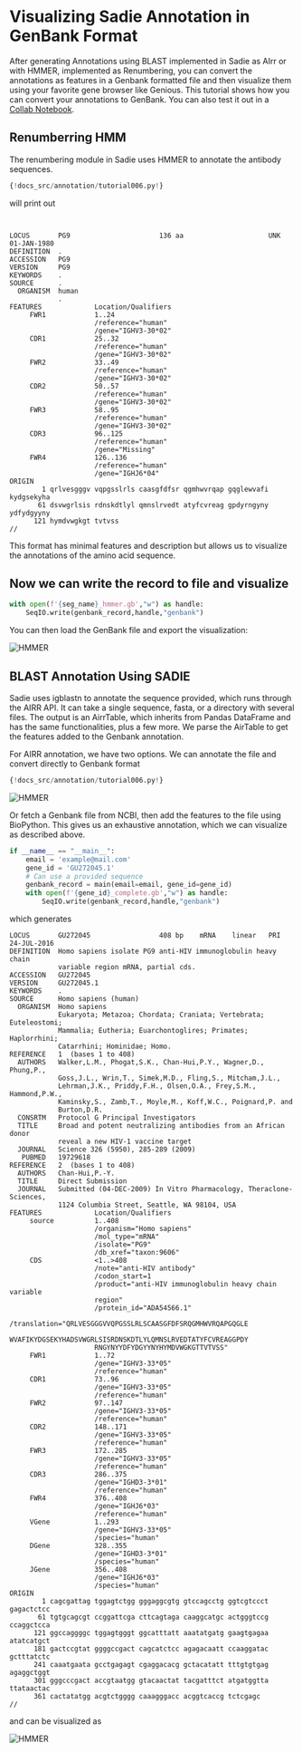 # Visualizing Sadie Annotation in GenBank Format

After generating Annotations using BLAST implemented in Sadie as AIrr or with HMMER, implemented as Renumbering, you can convert the annotations as features in a Genbank formatted file and then visualize them using your favorite gene browser like Genious. This tutorial shows how you can convert your annotations to GenBank. You can also test it out in a [Collab Notebook](https://colab.research.google.com/github/jwillis0720/sadie/blob/main/notebooks/airr_c/GenBank_Annotation.ipynb).

## Renumberring HMM
The renumbering module in Sadie uses HMMER to annotate the antibody sequences.

```Python
{!docs_src/annotation/tutorial006.py!}
```

will print out

```


LOCUS       PG9                      136 aa                     UNK 01-JAN-1980
DEFINITION  .
ACCESSION   PG9
VERSION     PG9
KEYWORDS    .
SOURCE      .
  ORGANISM  human
            .
FEATURES             Location/Qualifiers
     FWR1            1..24
                     /reference="human"
                     /gene="IGHV3-30*02"
     CDR1            25..32
                     /reference="human"
                     /gene="IGHV3-30*02"
     FWR2            33..49
                     /reference="human"
                     /gene="IGHV3-30*02"
     CDR2            50..57
                     /reference="human"
                     /gene="IGHV3-30*02"
     FWR3            58..95
                     /reference="human"
                     /gene="IGHV3-30*02"
     CDR3            96..125
                     /reference="human"
                     /gene="Missing"
     FWR4            126..136
                     /reference="human"
                     /gene="IGHJ6*04"
ORIGIN
        1 qrlvesgggv vqpgsslrls caasgfdfsr qgmhwvrqap gqglewvafi kydgsekyha
       61 dsvwgrlsis rdnskdtlyl qmnslrvedt atyfcvreag gpdyrngyny ydfydgyyny
      121 hymdvwgkgt tvtvss
//

```
This format has minimal features and description but allows us to visualize the annotations of the amino acid sequence.

## Now we can write the record to file and visualize
```python
with open(f'{seg_name}_hmmer.gb',"w") as handle:
    SeqIO.write(genbank_record,handle,"genbank")
```

You can then load the GenBank file and export the visualization:

![HMMER](docs_src/annotation/HMMER_Sadie_Annotation.png)

## BLAST Annotation Using SADIE
Sadie uses igblastn to annotate the sequence provided, which runs through the AIRR API. It can take a single sequence, fasta, or a directory with several files. The output is an AirrTable, which inherits from Pandas DataFrame and has the same functionalities, plus a few more. We parse the AirTable to get the features added to the Genbank annotation.


For AIRR annotation, we have two options. We can annotate the file  and convert directly to Genbank format
```Python
{!docs_src/annotation/tutorial006.py!}
```

![HMMER](docs_src/annotation/AIRR_Annotation_incomplete.png)

Or fetch a Genbank file from NCBI, then add the features to the file using BioPython. This gives us an exhaustive annotation, which we can visualize as described above.



```Python
if __name__ == "__main__":
    email = 'example@mail.com'
    gene_id = 'GU272045.1'
    # Can use a provided sequence
    genbank_record = main(email=email, gene_id=gene_id)
    with open(f'{gene_id}_complete.gb',"w") as handle:
        SeqIO.write(genbank_record,handle,"genbank")
```
which generates

```
LOCUS       GU272045                 408 bp    mRNA    linear   PRI 24-JUL-2016
DEFINITION  Homo sapiens isolate PG9 anti-HIV immunoglobulin heavy chain
            variable region mRNA, partial cds.
ACCESSION   GU272045
VERSION     GU272045.1
KEYWORDS    .
SOURCE      Homo sapiens (human)
  ORGANISM  Homo sapiens
            Eukaryota; Metazoa; Chordata; Craniata; Vertebrata; Euteleostomi;
            Mammalia; Eutheria; Euarchontoglires; Primates; Haplorrhini;
            Catarrhini; Hominidae; Homo.
REFERENCE   1  (bases 1 to 408)
  AUTHORS   Walker,L.M., Phogat,S.K., Chan-Hui,P.Y., Wagner,D., Phung,P.,
            Goss,J.L., Wrin,T., Simek,M.D., Fling,S., Mitcham,J.L.,
            Lehrman,J.K., Priddy,F.H., Olsen,O.A., Frey,S.M., Hammond,P.W.,
            Kaminsky,S., Zamb,T., Moyle,M., Koff,W.C., Poignard,P. and
            Burton,D.R.
  CONSRTM   Protocol G Principal Investigators
  TITLE     Broad and potent neutralizing antibodies from an African donor
            reveal a new HIV-1 vaccine target
  JOURNAL   Science 326 (5950), 285-289 (2009)
   PUBMED   19729618
REFERENCE   2  (bases 1 to 408)
  AUTHORS   Chan-Hui,P.-Y.
  TITLE     Direct Submission
  JOURNAL   Submitted (04-DEC-2009) In Vitro Pharmacology, Theraclone-Sciences,
            1124 Columbia Street, Seattle, WA 98104, USA
FEATURES             Location/Qualifiers
     source          1..408
                     /organism="Homo sapiens"
                     /mol_type="mRNA"
                     /isolate="PG9"
                     /db_xref="taxon:9606"
     CDS             <1..>408
                     /note="anti-HIV antibody"
                     /codon_start=1
                     /product="anti-HIV immunoglobulin heavy chain variable
                     region"
                     /protein_id="ADA54566.1"
                     /translation="QRLVESGGGVVQPGSSLRLSCAASGFDFSRQGMHWVRQAPGQGLE
                     WVAFIKYDGSEKYHADSVWGRLSISRDNSKDTLYLQMNSLRVEDTATYFCVREAGGPDY
                     RNGYNYYDFYDGYYNYHYMDVWGKGTTVTVSS"
     FWR1            1..72
                     /gene="IGHV3-33*05"
                     /reference="human"
     CDR1            73..96
                     /gene="IGHV3-33*05"
                     /reference="human"
     FWR2            97..147
                     /gene="IGHV3-33*05"
                     /reference="human"
     CDR2            148..171
                     /gene="IGHV3-33*05"
                     /reference="human"
     FWR3            172..285
                     /gene="IGHV3-33*05"
                     /reference="human"
     CDR3            286..375
                     /gene="IGHD3-3*01"
                     /reference="human"
     FWR4            376..408
                     /gene="IGHJ6*03"
                     /reference="human"
     VGene           1..293
                     /gene="IGHV3-33*05"
                     /species="human"
     DGene           328..355
                     /gene="IGHD3-3*01"
                     /species="human"
     JGene           356..408
                     /gene="IGHJ6*03"
                     /species="human"
ORIGIN
        1 cagcgattag tggagtctgg gggaggcgtg gtccagcctg ggtcgtccct gagactctcc
       61 tgtgcagcgt ccggattcga cttcagtaga caaggcatgc actgggtccg ccaggctcca
      121 ggccaggggc tggagtgggt ggcatttatt aaatatgatg gaagtgagaa atatcatgct
      181 gactccgtat ggggccgact cagcatctcc agagacaatt ccaaggatac gctttatctc
      241 caaatgaata gcctgagagt cgaggacacg gctacatatt tttgtgtgag agaggctggt
      301 gggcccgact accgtaatgg gtacaactat tacgatttct atgatggtta ttataactac
      361 cactatatgg acgtctgggg caaagggacc acggtcaccg tctcgagc
//

```

and can be visualized as

![HMMER](docs_src/annotation/AIRR_Annotation.png)
